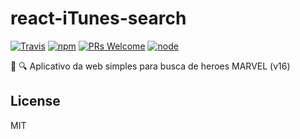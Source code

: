 # react-iTunes-search

[![Travis](https://img.shields.io/travis/LeoAJ/react-iTunes-search.svg?style=flat-square)](https://travis-ci.org/)
[![npm](https://img.shields.io/npm/l/express.svg?style=flat-square)](https://github.com/osoaresalex)
[![PRs Welcome](https://img.shields.io/badge/PRs-welcome-orange.svg?style=flat-square)](http://makeapullrequest.com)
[![node](https://img.shields.io/badge/node-%3E=_8.0-yellowgreen.svg?style=flat-square)](https://nodejs.org)

:musical_note: :mag: Aplicativo da web simples para busca de heroes MARVEL   (v16)



## License

MIT
